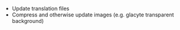 * Update translation files
* Compress and otherwise update images (e.g. glacyte transparent background)